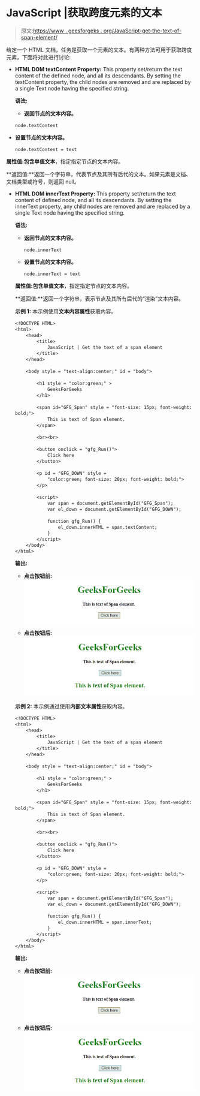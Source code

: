 # JavaScript |获取跨度元素的文本

> 原文:[https://www . geesforgeks . org/JavaScript-get-the-text-of-span-element/](https://www.geeksforgeeks.org/javascript-get-the-text-of-a-span-element/)

给定一个 HTML 文档，任务是获取一个元素的文本。有两种方法可用于获取跨度元素，下面将对此进行讨论:

*   **HTML DOM textContent Property:** This property set/return the text content of the defined node, and all its descendants. By setting the textContent property, the child nodes are removed and are replaced by a single Text node having the specified string.

    **语法:**

    *   **返回节点的文本内容。**

    ```
    node.textContent

    ```

*   **设置节点的文本内容。**

    ```
    node.textContent = text

    ```

**属性值:**包含单值**文本**，指定指定节点的文本内容。

**返回值:**返回一个字符串，代表节点及其所有后代的文本。如果元素是文档、文档类型或符号，则返回 null。

*   **HTML DOM innerText Property:** This property set/return the text content of defined node, and all its descendants. By setting the innerText property, any child nodes are removed and are replaced by a single Text node having the specified string.

    **语法:**

    *   **返回节点的文本内容。**

        ```
        node.innerText

        ```

    *   **设置节点的文本内容。**

        ```
        node.innerText = text

        ```

    **属性值:**包含单值**文本**，指定指定节点的文本内容。

    **返回值:**返回一个字符串，表示节点及其所有后代的“渲染”文本内容。

    **示例 1:** 本示例使用**文本内容属性**获取内容。

    ```
    <!DOCTYPE HTML> 
    <html> 
        <head> 
            <title> 
                JavaScript | Get the text of a span element
            </title>
        </head> 

        <body style = "text-align:center;" id = "body"> 

            <h1 style = "color:green;" > 
                GeeksForGeeks 
            </h1> 

            <span id="GFG_Span" style = "font-size: 15px; font-weight: bold;"> 
                This is text of Span element. 
            </span>

            <br><br>

            <button onclick = "gfg_Run()"> 
                Click here
            </button>

            <p id = "GFG_DOWN" style = 
                "color:green; font-size: 20px; font-weight: bold;">
            </p>

            <script>
                var span = document.getElementById("GFG_Span");
                var el_down = document.getElementById("GFG_DOWN");

                function gfg_Run() {
                    el_down.innerHTML = span.textContent;
                }         
            </script> 
        </body> 
    </html>                    
    ```

    **输出:**

    *   **点击按钮前:**
        ![](img/7198589460dc1b1b40162fbf7babfa6e.png)
    *   **点击按钮后:**
        ![](img/fdc594473a73dc73ec91f607ddb548e9.png)

    **示例 2:** 本示例通过使用**内部文本属性**获取内容。

    ```
    <!DOCTYPE HTML> 
    <html> 
        <head> 
            <title> 
                JavaScript | Get the text of a span element
            </title>
        </head> 

        <body style = "text-align:center;" id = "body"> 

            <h1 style = "color:green;" > 
                GeeksForGeeks 
            </h1> 

            <span id="GFG_Span" style = "font-size: 15px; font-weight: bold;"> 
                This is text of Span element. 
            </span>

            <br><br>

            <button onclick = "gfg_Run()"> 
                Click here
            </button>

            <p id = "GFG_DOWN" style = 
                "color:green; font-size: 20px; font-weight: bold;">
            </p>

            <script>
                var span = document.getElementById("GFG_Span");
                var el_down = document.getElementById("GFG_DOWN");

                function gfg_Run() {
                    el_down.innerHTML = span.innerText;
                }         
            </script> 
        </body> 
    </html>                    
    ```

    **输出:**

    *   **点击按钮前:**
        ![](img/7198589460dc1b1b40162fbf7babfa6e.png)
    *   **点击按钮后:**
        ![](img/fdc594473a73dc73ec91f607ddb548e9.png)